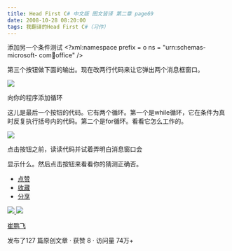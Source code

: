 ```yaml
---
title: Head First C# 中文版 图文皆译 第二章 page69
date: 2008-10-28 08:20:00
tags: 我翻译的Head First C#（习作）
---
```

添加另一个条件测试  <?xml:namespace prefix = o ns = "urn:schemas-microsoft-
com:office:office" />

第三个按钮做下面的输出。现在改两行代码来让它弹出两个消息框窗口。

![](https://p-blog.csdn.net/images/p_blog_csdn_net/cuipengfei1/EntryImages/20081028/%E6%88%AA%E5%9B%BE00.jpg)

向你的程序添加循环

这儿是最后一个按钮的代码。它有两个循环。第一个是while循环，它在条件为真时反复执行括号内的代码。第二个是for循环。看看它怎么工作的。

![](https://p-blog.csdn.net/images/p_blog_csdn_net/cuipengfei1/EntryImages/20081028/%E6%88%AA%E5%9B%BE01.jpg)

点击按钮之前，读读代码并试着弄明白消息窗口会

显示什么。然后点击按钮来看看你的猜测正确否。

  * [ 点赞  ](javascript:;)
  * [ 收藏  ](javascript:;)
  * [ 分享 ](javascript:;)

[ ![](https://profile.csdnimg.cn/5/2/5/3_cuipengfei1)
![](https://g.csdnimg.cn/static/user-reg-year/1x/11.png)
](https://blog.csdn.net/cuipengfei1)

[ 崔鹏飞 ](https://blog.csdn.net/cuipengfei1)

发布了127 篇原创文章  ·  获赞 8  ·  访问量 74万+

